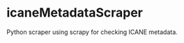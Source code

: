 icaneMetadataScraper
====================

Python scraper using scrapy for checking ICANE metadata.
